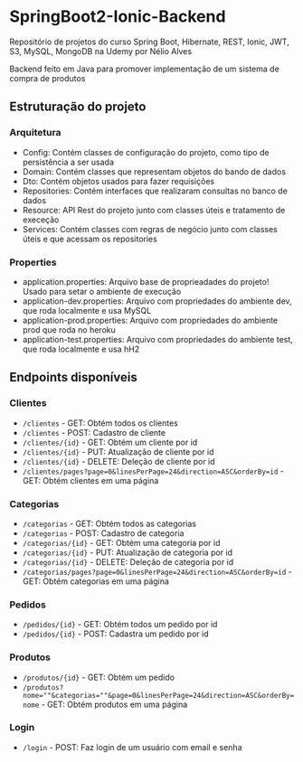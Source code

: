 # SpringBoot2-Ionic-Backend
Repositório de projetos do curso Spring Boot, Hibernate, REST, Ionic, JWT, S3, MySQL, MongoDB na Udemy por Nélio Alves

Backend feito em Java para promover implementação de um sistema de compra de produtos

## Estruturação do projeto

### Arquitetura

- Config: Contém classes de configuração do projeto, como tipo de persistência a ser usada
- Domain: Contém classes que representam objetos do bando de dados
- Dto: Contém objetos usados para fazer requisições
- Repositories: Contém interfaces que realizaram consultas no banco de dados
- Resource: API Rest do projeto junto com classes úteis e tratamento de execeção
- Services: Contém classes com regras de negócio junto com classes úteis e que acessam os repositories

### Properties

- application.properties: Arquivo base de proprieadades do projeto! Usado para setar o ambiente de execução
- application-dev.properties: Arquivo com propriedades do ambiente dev, que roda localmente e usa MySQL
- application-prod.properties: Arquivo com propriedades do ambiente prod que roda no heroku
- application-test.properties: Arquivo com propriedades do ambiente test, que roda localmente e usa hH2

## Endpoints disponíveis

### Clientes

- `/clientes` - GET: Obtém todos os clientes
- `/clientes` - POST: Cadastro de cliente
- `/clientes/{id}` - GET: Obtém um cliente por id
- `/clientes/{id}` - PUT: Atualização de cliente por id
- `/clientes/{id}` - DELETE: Deleção de cliente por id
- `/clientes/pages?page=0&linesPerPage=24&direction=ASC&orderBy=id` - GET: Obtém clientes em uma página

### Categorias

- `/categorias` - GET: Obtém todos as categorias
- `/categorias` - POST: Cadastro de categoria
- `/categorias/{id}` - GET: Obtém uma categoria por id
- `/categorias/{id}` - PUT: Atualização de categoria por id
- `/categorias/{id}` - DELETE: Deleção de categoria por id
- `/categorias/pages?page=0&linesPerPage=24&direction=ASC&orderBy=id` - GET: Obtém categorias em uma página

### Pedidos

- `/pedidos/{id}` - GET: Obtém todos um pedido por id
- `/pedidos/{id}` - POST: Cadastra um pedido por id

### Produtos

- `/produtos/{id}` - GET: Obtém um pedido
- `/produtos?nome=""&categorias=""&page=0&linesPerPage=24&direction=ASC&orderBy=nome` - GET: Obtém produtos em uma página

### Login
- `/login` - POST: Faz login de um usuário com email e senha
